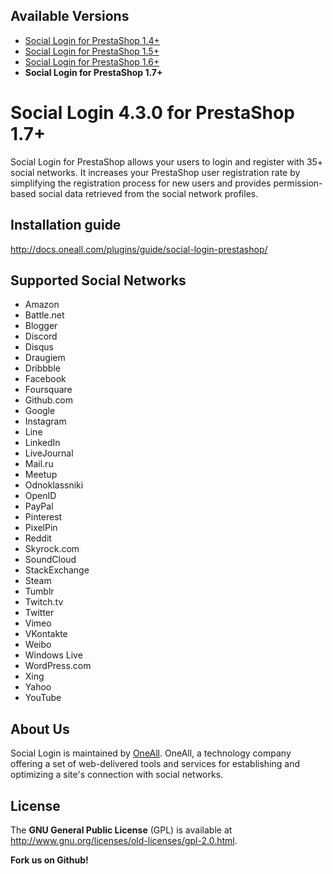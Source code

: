 ## Available Versions
* [Social Login for PrestaShop 1.4+](https://github.com/oneall/social-login-prestashop/tree/prestashop/1.4+)
* [Social Login for PrestaShop 1.5+](https://github.com/oneall/social-login-prestashop/tree/prestashop/1.5+)
* [Social Login for PrestaShop 1.6+](https://github.com/oneall/social-login-prestashop/tree/prestashop/1.6+)
* **Social Login for PrestaShop 1.7+**


# Social Login 4.3.0 for PrestaShop 1.7+
Social Login for PrestaShop allows your users to login and register with 35+ social networks. 
It increases your PrestaShop user registration rate by simplifying the registration process for 
new users and provides permission-based social data retrieved from the social network profiles.


## Installation guide
http://docs.oneall.com/plugins/guide/social-login-prestashop/

## Supported Social Networks
* Amazon
* Battle.net
* Blogger
* Discord
* Disqus
* Draugiem
* Dribbble
* Facebook
* Foursquare
* Github.com
* Google
* Instagram
* Line
* LinkedIn
* LiveJournal
* Mail.ru
* Meetup
* Odnoklassniki
* OpenID
* PayPal
* Pinterest
* PixelPin
* Reddit
* Skyrock.com
* SoundCloud
* StackExchange
* Steam
* Tumblr
* Twitch.tv
* Twitter
* Vimeo
* VKontakte
* Weibo
* Windows Live
* WordPress.com
* Xing
* Yahoo
* YouTube

## About Us
Social Login is maintained by [OneAll](http://www.oneall.com/). OneAll, a technology company offering a set of 
web-delivered tools and services for establishing and optimizing a site's connection with social networks.

## License
The **GNU General Public License** (GPL) is available at http://www.gnu.org/licenses/old-licenses/gpl-2.0.html.


**Fork us on Github!**
